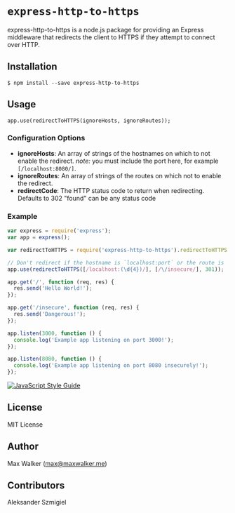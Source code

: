 # `express-http-to-https`

express-http-to-https is a node.js package for providing an Express middleware that redirects the client to HTTPS if they attempt to connect over HTTP.

## Installation
`$ npm install --save express-http-to-https`


## Usage

`app.use(redirectToHTTPS(ignoreHosts, ignoreRoutes));`


### Configuration Options

* __ignoreHosts__: An array of strings of the hostnames on which to not enable the redirect. _note:_ you must include the port here, for example `[/localhost:8080/]`.
* __ignoreRoutes__: An array of strings of the routes on which not to enable the redirect.
* __redirectCode__: The HTTP status code to return when redirecting. Defaults to 302 "found" can be any status code


### Example

````js
var express = require('express');
var app = express();

var redirectToHTTPS = require('express-http-to-https').redirectToHTTPS

// Don't redirect if the hostname is `localhost:port` or the route is `/insecure`
app.use(redirectToHTTPS([/localhost:(\d{4})/], [/\/insecure/], 301));

app.get('/', function (req, res) {
  res.send('Hello World!');
});

app.get('/insecure', function (req, res) {
  res.send('Dangerous!');
});

app.listen(3000, function () {
  console.log('Example app listening on port 3000!');
});

app.listen(8080, function () {
  console.log('Example app listening on port 8080 insecurely!');
});
````

[![JavaScript Style Guide](https://cdn.rawgit.com/feross/standard/master/badge.svg)](https://github.com/feross/standard)

## License
MIT License

## Author
Max Walker (max@maxwalker.me)

## Contributors
Aleksander Szmigiel
